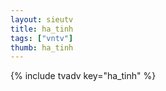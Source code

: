 ```yaml
--- 
layout: sieutv
title: ha_tinh
tags: ["vntv"]
thumb: ha_tinh
---
```

{% include tvadv key="ha_tinh" %}
